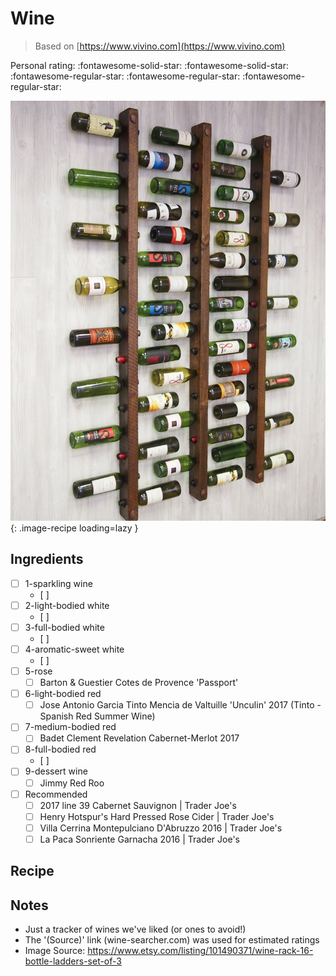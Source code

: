 <!-- Do not modify sections with "AUTO-*". They are updated by make.py -->

# Wine

> Based on [https://www.vivino.com](https://www.vivino.com)

<!-- rating=2; (User can specify rating on scale of 1-5) -->
<!-- AUTO-UserRating -->
Personal rating: :fontawesome-solid-star: :fontawesome-solid-star: :fontawesome-regular-star: :fontawesome-regular-star: :fontawesome-regular-star:
<!-- /AUTO-UserRating -->

<!-- AUTO-Image -->
![wine.jpg](./wine.jpg){: .image-recipe loading=lazy }
<!-- /AUTO-Image -->

## Ingredients

* [ ] 1-sparkling wine
    * [ ]
* [ ] 2-light-bodied white
    * [ ]
* [ ] 3-full-bodied white
    * [ ]
* [ ] 4-aromatic-sweet white
    * [ ]
* [ ] 5-rose
    * [ ] Barton & Guestier Cotes de Provence 'Passport'
* [ ] 6-light-bodied red
    * [ ] Jose Antonio Garcia Tinto Mencia de Valtuille 'Unculin' 2017  (Tinto - Spanish Red Summer Wine)
* [ ] 7-medium-bodied red
    * [ ] Badet Clement Revelation Cabernet-Merlot 2017
* [ ] 8-full-bodied red
    * [ ]
* [ ] 9-dessert wine
    * [ ] Jimmy Red Roo
* [ ] Recommended
    * [ ] 2017 line 39 Cabernet Sauvignon | Trader Joe's
    * [ ] Henry Hotspur's Hard Pressed Rose Cider | Trader Joe's
    * [ ] Villa Cerrina Montepulciano D'Abruzzo 2016 | Trader Joe's
    * [ ] La Paca Sonriente Garnacha 2016 | Trader Joe's

## Recipe



## Notes

* Just a tracker of wines we've liked (or ones to avoid!)
* The '(Source)' link (wine-searcher.com) was used for estimated ratings
* Image Source: https://www.etsy.com/listing/101490371/wine-rack-16-bottle-ladders-set-of-3
